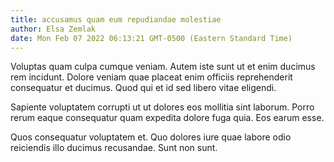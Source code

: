 ```yaml
---
title: accusamus quam eum repudiandae molestiae
author: Elsa Zemlak
date: Mon Feb 07 2022 06:13:21 GMT-0500 (Eastern Standard Time)
---
```

Voluptas quam culpa cumque veniam. Autem iste sunt ut et enim ducimus rem incidunt. Dolore veniam quae placeat enim officiis reprehenderit consequatur et ducimus. Quod qui et id sed libero vitae eligendi.

 Sapiente voluptatem corrupti ut ut dolores eos mollitia sint laborum. Porro rerum eaque consequatur quam expedita dolore fuga quia. Eos earum esse.

 Quos consequatur voluptatem et. Quo dolores iure quae labore odio reiciendis illo ducimus recusandae. Sunt non sunt.